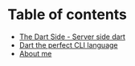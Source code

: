 # Table of contents

* [The Dart Side - Server side dart](README.md)
* [Dart the perfect CLI language](dart-the-perfect-cli-language.md)
* [About me](about-me.md)

